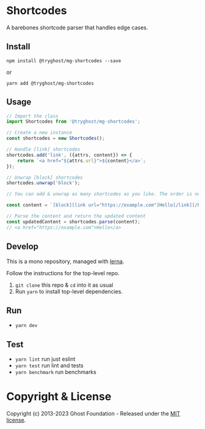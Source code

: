 # Shortcodes

A barebones shortcode parser that handles edge cases.

## Install

`npm install @tryghost/mg-shortcodes --save`

or

`yarn add @tryghost/mg-shortcodes`


## Usage

```js
// Import the class
import Shortcodes from '@tryghost/mg-shortcodes';

// Create a new instance
const shortcodes = new Shortcodes();

// Handle [link] shortcodes
shortcodes.add('link', ({attrs, content}) => {
    return `<a href="${attrs.url}">${content}</a>`;
});

// Unwrap [block] shortcodes
shortcodes.unwrap('block');

// You can add & unwrap as many shortcodes as you like. The order is not important.

const content = `[block][link url="https://example.com"]Hello[/link][/block]`;

// Parse the content and return the updated content
const updatedContent = shortcodes.parse(content);
// <a href="https://example.com">Hello</a>
```

## Develop

This is a mono repository, managed with [lerna](https://lernajs.io/).

Follow the instructions for the top-level repo.
1. `git clone` this repo & `cd` into it as usual
2. Run `yarn` to install top-level dependencies.


## Run

- `yarn dev`


## Test

- `yarn lint` run just eslint
- `yarn test` run lint and tests
- `yarn benchmark` run benchmarks


# Copyright & License

Copyright (c) 2013-2023 Ghost Foundation - Released under the [MIT license](LICENSE).
